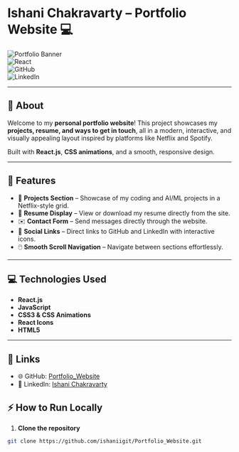 # Ishani Chakravarty – Portfolio Website 💻

![Portfolio Banner](https://img.shields.io/badge/Portfolio-Website-blue)  
![React](https://img.shields.io/badge/React-17.0.2-blue?logo=react&logoColor=white)  
![GitHub](https://img.shields.io/badge/GitHub-Portfolio-black?logo=github&logoColor=white)  
![LinkedIn](https://img.shields.io/badge/LinkedIn-Ishani-blue?logo=linkedin&logoColor=white)

---

## 🚀 About

Welcome to my **personal portfolio website**! This project showcases my **projects, resume, and ways to get in touch**, all in a modern, interactive, and visually appealing layout inspired by platforms like Netflix and Spotify.  

Built with **React.js**, **CSS animations**, and a smooth, responsive design.  

---

## 🌟 Features

- 🎨 **Projects Section** – Showcase of my coding and AI/ML projects in a Netflix-style grid.  
- 📄 **Resume Display** – View or download my resume directly from the site.  
- ✉️ **Contact Form** – Send messages directly through the website.  
- 🔗 **Social Links** – Direct links to GitHub and LinkedIn with interactive icons.  
- 🖱️ **Smooth Scroll Navigation** – Navigate between sections effortlessly.  

---

## 💻 Technologies Used

- **React.js**  
- **JavaScript**  
- **CSS3 & CSS Animations**  
- **React Icons**  
- **HTML5**

---

## 🔗 Links

- 🌐 GitHub: [Portfolio_Website](https://github.com/ishaniigit/Portfolio_Website)  
- 💼 LinkedIn: [Ishani Chakravarty](https://www.linkedin.com/in/ishanichakravarty/)


## ⚡ How to Run Locally

1. **Clone the repository**

```bash
git clone https://github.com/ishaniigit/Portfolio_Website.git
